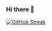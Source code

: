 ### Hi there 👋

[![GitHub Streak](http://github-readme-streak-stats.herokuapp.com?user=Gautam2086&theme=tokyonight&date_format=M%20j%5B%2C%20Y%5D)](https://git.io/streak-stats)

<!--
**Gautam2086/Gautam2086** is a ✨ _special_ ✨ repository because its `README.md` (this file) appears on your GitHub profile.

Here are some ideas to get you started:

- 🔭 I’m currently working on ...
- 🌱 I’m currently learning ...
- 👯 I’m looking to collaborate on ...
- 🤔 I’m looking for help with ...
- 💬 Ask me about ...
- 📫 How to reach me: ...
- 😄 Pronouns: ...
- ⚡ Fun fact: ...
-->
